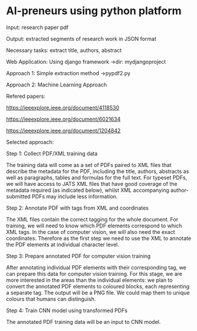 # AI-preneurs using python platform

Input: research paper pdf

Output: extracted segments of research work in JSON format

Necessary tasks: extract title, authors, abstract  

Web Application: Using django framework
->dir: mydjangoproject

Approach 1: Simple extraction method
->pypdf2.py

Approach 2: Machine Learning Approach

Refered papers:

https://ieeexplore.ieee.org/document/4118530

https://ieeexplore.ieee.org/document/6021634

https://ieeexplore.ieee.org/document/1204842

Selected approach:

Step 1: Collect PDF/XML training data

The training data will come as a set of PDFs paired to XML files that describe the metadata for the PDF, including the title, authors, abstracts as well as paragraphs, tables and formulas for the full text. For typeset PDFs, we will have access to JATS XML files that have good coverage of the metadata required (as indicated below), whilst XML accompanying author-submitted PDFs may include less information.

Step 2: Annotate PDF with tags from XML and coordinates

The XML files contain the correct tagging for the whole document. For training, we will need to know which PDF elements correspond to which XML tags. In the case of computer vision, we will also need the exact coordinates. Therefore as the first step we need to use the XML to annotate the PDF elements at individual character level.

Step 3: Prepare annotated PDF for computer vision training

After annotating individual PDF elements with their corresponding tag, we can prepare this data for computer vision training. For this stage, we are more interested in the areas than the individual elements: we plan to convert the annotated PDF elements to coloured blocks, each representing a separate tag. The output will be a PNG file. We could map them to unique colours that humans can distinguish.

Step 4: Train CNN model using transformed PDFs

The annotated PDF training data will be an input to CNN model. 



